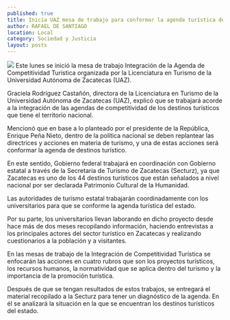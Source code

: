 ```yaml
---
published: true
title: Inicia UAZ mesa de trabajo para conformar la agenda turística del estado de Zacatecas
author: RAFAEL DE SANTIAGO
location: Local
category: Sociedad y Justicia
layout: posts
---
```


![](http://i.imgur.com/82fPPgJm.jpg)
Este lunes se inició la mesa de trabajo Integración de la Agenda de Competitividad Turística organizada por la Licenciatura en Turismo de la Universidad Autónoma de Zacatecas (UAZ).

Graciela Rodríguez Castañón, directora de la Licenciatura en Turismo de la Universidad Autónoma de Zacatecas (UAZ), explicó que se trabajará acorde a la integración de las agendas de competitividad de los destinos turísticos que tiene el territorio nacional.

Mencionó que en base a lo planteado por el presidente de la República, Enrique Peña Nieto, dentro de la política nacional se deben replantear las directrices y acciones en materia de turismo, y una de estas acciones será conformar la agenda de destinos turístico.

En este sentido, Gobierno federal trabajará en coordinación con Gobierno estatal a través de la Secretaria de Turismo de Zacatecas (Secturz), ya que Zacatecas es uno de los 44 destinos turísticos que están señalados a nivel nacional por ser declarada Patrimonio Cultural de la Humanidad.

Las autoridades de turismo estatal trabajarán coordinadamente con los universitarios para que se conforme la agenda turística del estado.

Por su parte, los universitarios llevan laborando en dicho proyecto desde hace más de dos meses recopilando información, haciendo entrevistas a los principales actores del sector turístico en Zacatecas y realizando cuestionarios a la población y a visitantes.

En las mesas de trabajo de la Integración de Competitividad Turística se enfocarán las acciones en cuatro rubros que son los proyectos turísticos, los recursos humanos, la normatividad que se aplica dentro del turismo y la importancia de la promoción turística.

Después de que se tengan resultados de estos trabajos, se entregará el material recopilado a la Secturz para tener un diagnóstico de la agenda. En él se analizará la situación en la que se encuentran los destinos turísticos del estado.
